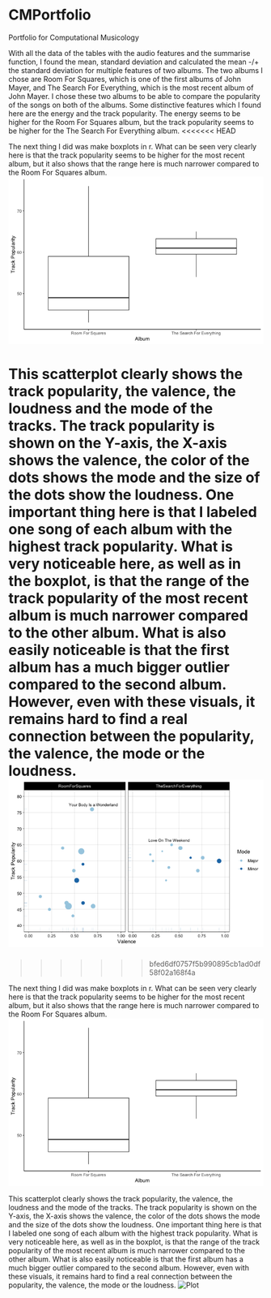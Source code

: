 # CMPortfolio
Portfolio for Computational Musicology

With all the data of the tables with the audio features and the summarise function, I found the mean, standard deviation and calculated the mean -/+ the standard deviation for multiple features of two albums. The two albums I chose are Room For Squares, which is one of the first albums of John Mayer, and The Search For Everything, which is the most recent album of John Mayer. I chose these two albums to be able to compare the popularity of the songs on both of the albums. Some distinctive features which I found here are the energy and the track popularity. The energy seems to be higher for the Room For Squares album, but the track popularity seems to be higher for the The Search For Everything album. 
<<<<<<< HEAD

The next thing I did was make boxplots in r. What can be seen very clearly here is that the track popularity seems to be higher for the most recent album, but it also shows that the range here is much narrower compared to the Room For Squares album. 
![Plot](RFS_TSFE_Boxplot.png)
 
This scatterplot clearly shows the track popularity, the valence, the loudness and the mode of the tracks. The track popularity is shown on the Y-axis, the X-axis shows the valence, the color of the dots shows the mode and the size of the dots show the loudness. One important thing here is that I labeled one song of each album with the highest track popularity. What is very noticeable here, as well as in the boxplot, is that the range of the track popularity of the most recent album is much narrower compared to the other album. What is also easily noticeable is that the first album has a much bigger outlier compared to the second album. However, even with these visuals, it remains hard to find a real connection between the popularity, the valence, the mode or the loudness.
![Plot](RFS_TSFE_Scatterplot.png)
=======
>>>>>>> bfed6df0757f5b990895cb1ad0df58f02a168f4a

The next thing I did was make boxplots in r. What can be seen very clearly here is that the track popularity seems to be higher for the most recent album, but it also shows that the range here is much narrower compared to the Room For Squares album. 
![Plot](RFS_TSFE_Boxplot.png)
 
This scatterplot clearly shows the track popularity, the valence, the loudness and the mode of the tracks. The track popularity is shown on the Y-axis, the X-axis shows the valence, the color of the dots shows the mode and the size of the dots show the loudness. One important thing here is that I labeled one song of each album with the highest track popularity. What is very noticeable here, as well as in the boxplot, is that the range of the track popularity of the most recent album is much narrower compared to the other album. What is also easily noticeable is that the first album has a much bigger outlier compared to the second album. However, even with these visuals, it remains hard to find a real connection between the popularity, the valence, the mode or the loudness.
![Plot](Scatterplot_RFS_TSFE.png)
